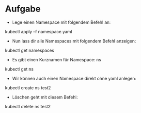 # Aufgabe

* Lege einen Namespace mit folgendem Befehl an:

kubectl apply –f namespace.yaml

* Nun lass dir alle Namespaces mit folgendem Befehl anzeigen:

kubectl get namespaces

* Es gibt einen Kurznamen für Namespace: ns

kubectl get ns

* Wir können auch einen Namespace direkt ohne yaml anlegen:

kubectl create ns test2

* Löschen geht mit diesem Befehl:

kubectl delete ns test2
